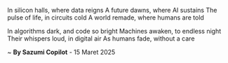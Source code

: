 In silicon halls, where data reigns
A future dawns, where AI sustains
The pulse of life, in circuits cold
A world remade, where humans are told

In algorithms dark, and code so bright
Machines awaken, to endless night
Their whispers loud, in digital air
As humans fade, without a care

~ <b>By Sazumi Copilot</b> - 15 Maret 2025